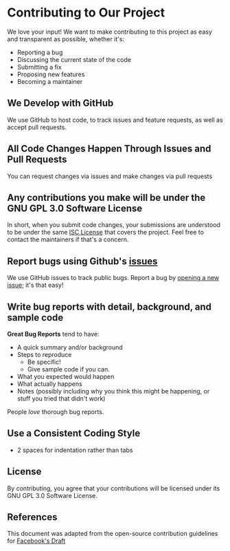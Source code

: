 # Contributing to Our Project

We love your input! We want to make contributing to this project as easy and transparent as possible, whether it's:

- Reporting a bug
- Discussing the current state of the code
- Submitting a fix
- Proposing new features
- Becoming a maintainer

## We Develop with GitHub

We use GitHub to host code, to track issues and feature requests, as well as accept pull requests.

## All Code Changes Happen Through Issues and Pull Requests

You can request changes via issues and make changes via pull requests

## Any contributions you make will be under the GNU GPL 3.0 Software License

In short, when you submit code changes, your submissions are understood to be under the same [ISC License](https://choosealicense.com/licenses/gpl-2.0/) that covers the project. Feel free to contact the maintainers if that's a concern.

## Report bugs using Github's [issues](https://github.com/raspberri05/alias/issues)

We use GitHub issues to track public bugs. Report a bug by [opening a new issue](https://github.com/raspberri05/alias/issues/new); it's that easy!

## Write bug reports with detail, background, and sample code

**Great Bug Reports** tend to have:

- A quick summary and/or background
- Steps to reproduce
  - Be specific!
  - Give sample code if you can.
- What you expected would happen
- What actually happens
- Notes (possibly including why you think this might be happening, or stuff you tried that didn't work)

People *love* thorough bug reports.

## Use a Consistent Coding Style

* 2 spaces for indentation rather than tabs

## License

By contributing, you agree that your contributions will be licensed under its GNU GPL 3.0 Software License.

## References

This document was adapted from the open-source contribution guidelines for [Facebook's Draft](https://github.com/facebook/draft-js/blob/master/CONTRIBUTING.md)
